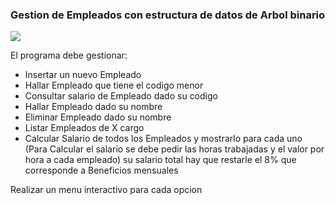 ### Gestion de Empleados con estructura de datos de Arbol binario

![](https://hhmosquera.files.wordpress.com/2014/05/arbol1.png)

El programa debe gestionar:

- Insertar un nuevo Empleado
- Hallar Empleado que tiene el codigo menor
- Consultar salario de Empleado dado su codigo
- Hallar Empleado dado su nombre
- Eliminar Empleado dado su nombre
- Listar Empleados de X cargo
- Calcular Salario de todos los Empleados y mostrarlo para cada uno
(Para Calcular el salario se debe pedir las horas trabajadas y el valor por hora a cada empleado) su salario total hay que restarle el 8% que corresponde a Beneficios mensuales

Realizar un menu interactivo para cada opcion 
